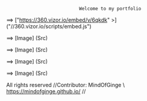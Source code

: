                                Welcome to my portfolio




⟹ ["https://360.vizor.io/embed/v/6qkdk" >] ("//360.vizor.io/scripts/embed.js")

⟹ [Image] (Src)

⟹ [Image] (Src)

⟹ [Image] (Src)

⟹ [Image] (Src)



























All rights reserved //Contributor: MindOfGinge \ https://mindofginge.github.io/ //
